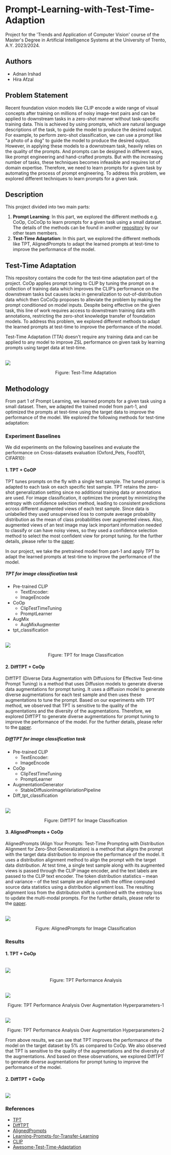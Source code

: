 # Prompt-Learning-with-Test-Time-Adaption
Project for the 'Trends and Application of Computer Vision' course of the Master's Degree in Artificial Intelligence Systems at the University of Trento, A.Y. 2023/2024.

## Authors
- Adnan Irshad
- Hira Afzal

## Problem Statement
Recent foundation vision models like CLIP encode a wide range of visual concepts after training on millions of noisy image-text pairs and can be applied to downstream tasks in a zero-shot manner without task-specific training data. This is achieved by using prompts, which are natural language descriptions of the task, to guide the model to produce the desired output. For example, to perform zero-shot classification, we can use a prompt like "a photo of a dog" to guide the model to produce the desired output. However, in applying these models to a downstream task, heavily relies on the quality of the prompts. And prompts can be designed in different ways, like prompt engineering and hand-crafted prompts. But with the increasing number of tasks, these techniques becomes infeasible and requires lot of domain expertise. Therefore, we need to learn prompts for a given task by automating the process of prompt engineering. To address this problem, we explored different techniques to learn prompts for a given task.

## Description
This project divided into two main parts: 
1. **Prompt Learning**: In this part, we explored the different methods e.g. CoOp, CoCoOp to learn prompts for a given task using a small dataset. The details of the methods can be found in another [repository](https://github.com/MisterMandarino/Learning-Prompts-for-Transfer-Learning) by our other team members.
2. **Test-Time Adaptation**: In this part, we explored the different methods like TPT, AlignedPrompts to adapt the learned prompts at test-time to improve the performance of the model.

## Test-Time Adaptation
This repository contains the code for the test-time adaptation part of the project. CoOp applies prompt tuning to CLIP by tuning the prompt on a collection of training data which improves the CLIP’s performance on the downstream tasks but causes lacks in generalization to out-of-distribution data which then CoCoOp proposes to alleviate the problem by making the prompt conditioned on model inputs. Despite being effective on the given task, this line of work requires access to downstream training data with annotations, restricting the zero-shot knowledge transfer of foundation models. To address this problem, we explored different methods to adapt the learned prompts at test-time to improve the performance of the model.

Test-Time Adaptation (TTA) doesn't require any training data and can be applied to any model to improve ZSL performance on given task by learning prompts using target data at test-time.

<br>
<img align="center" src="images/TTA.png">
<p align="center">Figure: Test-Time Adaptation</p>

## Methodology
From part 1 of Prompt Learning, we learned prompts for a given task using a small dataset. Then, we adapted the trained model from part-1, and optimized the prompts at test-time using the target data to improve the performance of the model. We explored the following methods for test-time adaptation:

### Experiment Baselines
We did experiments on the following baselines and evaluate the performance on Cross-datasets evaluation (Oxford_Pets, Food101, CIFAR10):

#### 1. TPT + CoOP
TPT tunes prompts on the fly with a single test sample. The tuned prompt is adapted to each task on each specific test sample. TPT retains the zero-shot generalization setting since no additional training data or annotations are used. For image classification, it optimizes the prompt by minimizing the entropy with confidence selection method, leading to consistent predictions across different augmented views of each test sample. Since data is unlabelled they used unsupervised loss to compute average probability distribution as the mean of class probabilities over augmented views. Also, augmented views of an test image may lack important information needed to classify or can have noisy views, so they used a confidence selection method to select the most confident view for prompt tuning. for the further details, please refer to the [paper]((https://azshue.github.io/TPT/)).

In our project, we take the pretrained model from part-1 and apply TPT to adapt the learned prompts at test-time to improve the performance of the model.

##### TPT for image classification task 
- Pre-trained CLIP 
  - TextEncoder:
  - ImageEncode
- CoOp 
  - ClipTestTimeTuning 
  - PromptLearner
- AugMix
  - AugMixAugmenter
- tpt_classification

<br>
<img align="center" src="images/TPT-Classification.png">
<p align="center">Figure: TPT for Image Classification</p>

#### 2. DiffTPT + CoOp
DiffTPT (Diverse Data Augmentation with Diffusions for Effective Test-time Prompt Tuning) is a method that uses Diffusion models to generate diverse data augmentations for prompt tuning. It uses a diffusion model to generate diverse augmentations for each test sample and then uses these augmentations to tune the prompt. Based on our experiments with TPT method, we observed that TPT is sensitive to the quality of the augmentations and the diversity of the augmentations. Therefore, we explored DiffTPT to generate diverse augmentations for prompt tuning to improve the performance of the model. For the further details, please refer to the [paper](https://arxiv.org/abs/2308.06038).

##### DiffTPT for image classification task
- Pre-trained CLIP 
  - TextEncoder:
  - ImageEncode
- CoOp 
  - ClipTestTimeTuning 
  - PromptLearner
- AugmentationGenerator
  - StableDiffusionImageVariationPipeline
- Diff_tpt_classification

<br>
<img align="center" src="images/DiffTPT-Classification.png">
<p align="center">Figure: DiffTPT for Image Classification</p>

#### 3. AlignedPrompts + CoOp
AlignedPrompts (Align Your Prompts: Test-Time Prompting with Distribution Alignment for Zero-Shot Generalization) is a method that aligns the prompt with the target data distribution to improve the performance of the model. It uses a distribution alignment method to align the prompt with the target data distribution. At test time, a
single test sample along with its augmented views is passed through the CLIP image encoder, and the text labels
are passed to the CLIP text encoder. The token distribution statistics – mean and variance – of the test sample
are aligned with the offline computed source data statistics using a distribution alignment loss. The resulting
alignment loss from the distribution shift is combined with the entropy loss to update the multi-modal prompts. For the further details, please refer to the [paper](https://arxiv.org/abs/2311.01459).

<br>
<img align="center" src="images/AlignedPrompts.png">
<p align="center">Figure: AlignedPrompts for Image Classification</p>

### Results
#### 1. TPT + CoOp
<br>
<img align="center" src="images/TPT-Permformance-Analaysis-1.png">
<p align="center">Figure: TPT Performance Analysis</p>

<br>
<img align="center" src="images/TPT-Permformance-Analaysis-2.png">
<p align="center">Figure: TPT Performance Analysis Over Augmentation Hyperparameters-1</p>

<br>
<img align="center" src="images/TPT-Permformance-Analaysis-3.png">
<p align="center">Figure: TPT Performance Analysis Over Augmentation Hyperparameters-2</p>

From above results, we can see that TPT improves the performance of the model on the target dataset by 5% as compared to CoOp. We also observed that TPT is sensitive to the quality of the augmentations and the diversity of the augmentations. And based on these observations, we explored DiffTPT to generate diverse augmentations for prompt tuning to improve the performance of the model.

#### 2. DiffTPT + CoOp
<br>
<img align="center" src="images/DiffTPT-Performance-Analysis.png">

### References
- [TPT](https://azshue.github.io/TPT/)
- [DiffTPT](https://arxiv.org/abs/2308.06038)
- [AlignedPrompts](https://arxiv.org/abs/2311.01459)
- [Learning-Prompts-for-Transfer-Learning](www.github.com/MisterMandarino/Learning-Prompts-for-Transfer-Learning)
- [CLIP](www.github.com/openai/CLIP)
- [Awesome-Test-Time-Adaptation](https://github.com/tim-learn/awesome-test-time-adaptation)






